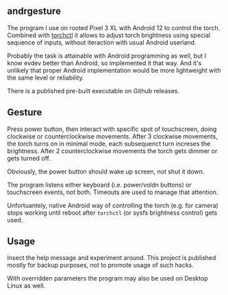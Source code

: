 andrgesture
---

The program I use on rooted Pixel 3 XL with Android 12 to control the torch.
Combined with [torchctl](https://github.com/vi/torchctl) it allows to adjust torch brightness using special sequence of inputs,
without iteraction with usual Android userland.

Probably the task is attainable with Android programming as well, but I know evdev better than Android, so implemented it that way.
And it's unlikely that proper Android implementation would be more lightweight with the same level or reliability.

There is a published pre-built executable on Github releases.

Gesture
---

Press power button, then interact with specific spot of touchscreen, doing clockwise or counterclockwise movements.
After 3 clockwise movements, the torch turns on in minimal mode, each subsequenct turn increses the brightness.
After 2 counterclockwise movements the torch gets dimmer or gets turned off.

Obviously, the power button should wake up screen, not shut it down.

The program listens either keyboard (i.e. power/voldn buttons) or touchscreen events, not both. Timeouts are used to manage that attention.

Unfortuantely, native Android way of controlling the torch (e.g. for camera) stops working until reboot after `torchctl` (or sysfs brightness control) gets used.


Usage
---

Insect the help message and experiment around. This project is published mostly for backup purposes, not to promote usage of such hacks.

With overridden parameters the program may also be used on Desktop Linux as well.
